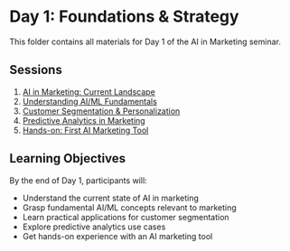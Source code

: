 # Day 1: Foundations & Strategy

This folder contains all materials for Day 1 of the AI in Marketing seminar.

## Sessions

1. [AI in Marketing: Current Landscape](01-ai-landscape.md)
2. [Understanding AI/ML Fundamentals](02-ai-fundamentals.md)
3. [Customer Segmentation & Personalization](03-segmentation.md)
4. [Predictive Analytics in Marketing](04-predictive-analytics.md)
5. [Hands-on: First AI Marketing Tool](05-hands-on-intro.md)

## Learning Objectives

By the end of Day 1, participants will:
- Understand the current state of AI in marketing
- Grasp fundamental AI/ML concepts relevant to marketing
- Learn practical applications for customer segmentation
- Explore predictive analytics use cases
- Get hands-on experience with an AI marketing tool